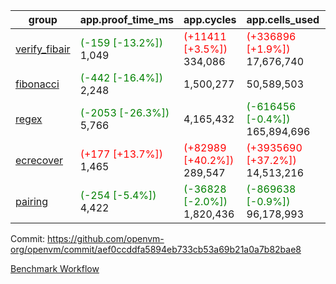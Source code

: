 | group | app.proof_time_ms | app.cycles | app.cells_used | leaf.proof_time_ms | leaf.cycles | leaf.cells_used |
| -- | -- | -- | -- | -- | -- | -- |
| [verify_fibair](https://github.com/openvm-org/openvm/blob/benchmark-results/benchmarks-pr/1715/verify_fibair-aef0ccddfa5894eb733cb53a69b21a0a7b82bae8.md) |<span style='color: green'>(-159 [-13.2%])</span> 1,049 | <span style='color: red'>(+11411 [+3.5%])</span> 334,086 | <span style='color: red'>(+336896 [+1.9%])</span> 17,676,740 |- | - | - |
| [fibonacci](https://github.com/openvm-org/openvm/blob/benchmark-results/benchmarks-pr/1715/fibonacci-aef0ccddfa5894eb733cb53a69b21a0a7b82bae8.md) |<span style='color: green'>(-442 [-16.4%])</span> 2,248 |  1,500,277 |  50,589,503 |- | - | - |
| [regex](https://github.com/openvm-org/openvm/blob/benchmark-results/benchmarks-pr/1715/regex-aef0ccddfa5894eb733cb53a69b21a0a7b82bae8.md) |<span style='color: green'>(-2053 [-26.3%])</span> 5,766 |  4,165,432 | <span style='color: green'>(-616456 [-0.4%])</span> 165,894,696 |- | - | - |
| [ecrecover](https://github.com/openvm-org/openvm/blob/benchmark-results/benchmarks-pr/1715/ecrecover-aef0ccddfa5894eb733cb53a69b21a0a7b82bae8.md) |<span style='color: red'>(+177 [+13.7%])</span> 1,465 | <span style='color: red'>(+82989 [+40.2%])</span> 289,547 | <span style='color: red'>(+3935690 [+37.2%])</span> 14,513,216 |- | - | - |
| [pairing](https://github.com/openvm-org/openvm/blob/benchmark-results/benchmarks-pr/1715/pairing-aef0ccddfa5894eb733cb53a69b21a0a7b82bae8.md) |<span style='color: green'>(-254 [-5.4%])</span> 4,422 | <span style='color: green'>(-36828 [-2.0%])</span> 1,820,436 | <span style='color: green'>(-869638 [-0.9%])</span> 96,178,993 |- | - | - |


Commit: https://github.com/openvm-org/openvm/commit/aef0ccddfa5894eb733cb53a69b21a0a7b82bae8

[Benchmark Workflow](https://github.com/openvm-org/openvm/actions/runs/15537919575)
